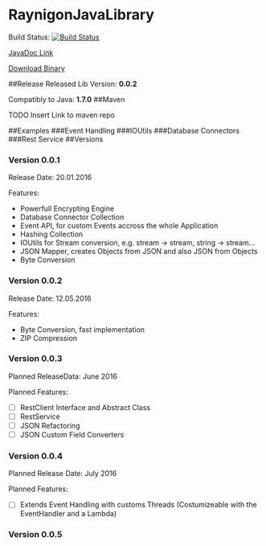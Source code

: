 # RaynigonJavaLibrary
Build Status: [![Build Status](https://travis-ci.org/RccNet/RaynigonJavaLibrary.svg?branch=version-0.0.2)](https://travis-ci.org/RccNet/RaynigonJavaLibrary)

[JavaDoc Link](http://rccnet.de/javadoc/rayjavalib/index.html)

[Download Binary](http://rccnet.de/index.php/downloads/download/4-java/2-ray-java-lib)

##Release
Released Lib Version: **0.0.2**

Compatibly to Java: **1.7.0**
##Maven

TODO Insert Link to maven repo

##Examples
###Event Handling
###IOUtils
###Database Connectors
###Rest Service
##Versions
### Version 0.0.1
Release Date: 20.01.2016

Features:
- Powerfull Encrypting Engine
- Database Connector Collection
- Event API, for custom Events accross the whole Application
- Hashing Collection
- IOUtils for Stream conversion, e.g. stream -> stream, string -> stream...
- JSON Mapper, creates Objects from JSON and also JSON from Objects
- Byte Conversion

### Version 0.0.2
Release Date: 12.05.2016

Features:
- Byte Conversion, fast implementation
- ZIP Compression

### Version 0.0.3
Planned ReleaseData: June 2016

Planned Features:
  - [ ] RestClient Interface and Abstract Class
  - [ ] RestService 
  - [ ] JSON Refactoring
  - [ ] JSON Custom Field Converters

### Version 0.0.4
Planned Release Date: July 2016

Planned Features:
  - [ ] Extends Event Handling with customs Threads (Costumizeable with the EventHandler and a Lambda)

### Version 0.0.5
